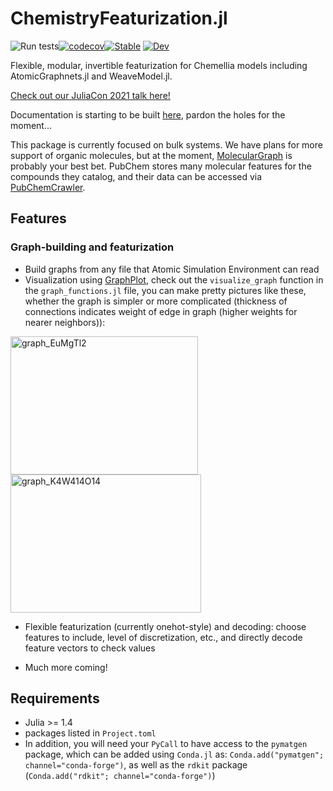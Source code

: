 # ChemistryFeaturization.jl
![Run tests](https://github.com/chemellia/ChemistryFeaturization.jl/workflows/Run%20tests/badge.svg)[![codecov](https://codecov.io/gh/chemellia/ChemistryFeaturization.jl/branch/main/graph/badge.svg?token=C0Fdt8BGnr)](https://codecov.io/gh/chemellia/ChemistryFeaturization.jl)[![Stable](https://img.shields.io/badge/docs-stable-blue.svg)](https://chemistryfeaturization.chemellia.org/stable/)
[![Dev](https://img.shields.io/badge/docs-dev-blue.svg)](https://chemistryfeaturization.chemellia.org/dev/)

Flexible, modular, invertible featurization for Chemellia models including AtomicGraphnets.jl and WeaveModel.jl.

[Check out our JuliaCon 2021 talk here!](https://www.youtube.com/watch?v=la9asuZzVjU)

Documentation is starting to be built [here](https://chemellia.github.io/ChemistryFeaturization.jl/dev/), pardon the holes for the moment...

This package is currently focused on bulk systems. We have plans for more support of organic molecules, but at the moment, [MolecularGraph](https://github.com/mojaie/MolecularGraph.jl) is probably your best bet. PubChem stores many molecular features for the compounds they catalog, and their data can be accessed via [PubChemCrawler](https://github.com/JuliaHealth/PubChemCrawler.jl).

## Features

### Graph-building and featurization
* Build graphs from any file that Atomic Simulation Environment can read
* Visualization using [GraphPlot](https://github.com/JuliaGraphs/GraphPlot.jl), check out the `visualize_graph` function in the `graph_functions.jl` file, you can make pretty pictures like these, whether the graph is simpler or more complicated (thickness of connections indicates weight of edge in graph (higher weights for nearer neighbors)):

<img src="img/graph_EuMgTl2.png" alt="graph_EuMgTl2" width="300" height="221"><img src="img/graph_K4W4O14.png" alt="graph_K4W414O14" width="305" height="221">

* Flexible featurization (currently onehot-style) and decoding: choose features to include, level of discretization, etc., and directly decode feature vectors to check values

* Much more coming!

## Requirements
* Julia >= 1.4
* packages listed in `Project.toml`
* In addition, you will need your `PyCall` to have access to the `pymatgen` package, which can be added using `Conda.jl` as: `Conda.add("pymatgen"; channel="conda-forge")`, as well as the `rdkit` package (`Conda.add("rdkit"; channel="conda-forge")`)



